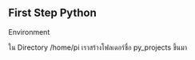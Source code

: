 ## First Step Python



Environment

ใน Directory /home/pi เราสร้างโฟลเดอร์ชื่อ py\_projects ขึ้นมา









